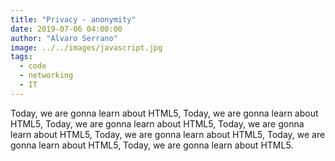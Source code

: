 ```yaml
---
title: "Privacy - anonymity"
date: 2019-07-06 04:00:00
author: "Alvaro Serrano"
image: ../../images/javascript.jpg
tags:
  - code
  - networking
  - IT
---
```


Today, we are gonna learn about HTML5, Today, we are gonna learn about HTML5, Today, we are gonna learn about HTML5, Today, we are gonna learn about HTML5, Today, we are gonna learn about HTML5, Today, we are gonna learn about HTML5, Today, we are gonna learn about HTML5.
